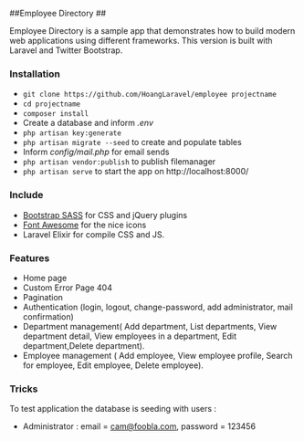 ##Employee Directory ##

Employee Directory is a sample app that demonstrates how to build modern web applications using different frameworks. This version is built with Laravel and Twitter Bootstrap.

### Installation ###

* `git clone https://github.com/HoangLaravel/employee projectname`
* `cd projectname`
* `composer install`
* Create a database and inform *.env*
* `php artisan key:generate`
* `php artisan migrate --seed` to create and populate tables
* Inform *config/mail.php* for email sends
* `php artisan vendor:publish` to publish filemanager
* `php artisan serve` to start the app on http://localhost:8000/

### Include ###

* [Bootstrap SASS](http://getbootstrap.com) for CSS and jQuery plugins
* [Font Awesome](http://fortawesome.github.io/Font-Awesome) for the nice icons
* Laravel Elixir for compile CSS and JS.

### Features ###

* Home page
* Custom Error Page 404
* Pagination
* Authentication (login, logout, change-password, add administrator, mail confirmation)
* Department management( Add department, List departments, View department detail, View employees in a department, Edit department,Delete department).
* Employee management ( Add employee, View employee profile, Search for employee, Edit employee, Delete employee).

### Tricks ###

To test application the database is seeding with users :

* Administrator : email = cam@foobla.com, password = 123456
